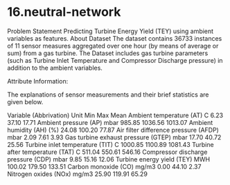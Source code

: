 # 16.neutral-network

Problem Statement
Predicting Turbine Energy Yield (TEY) using ambient variables as features.
About Dataset
The dataset contains 36733 instances of 11 sensor measures aggregated over one hour (by means of average or sum) from a gas turbine. The Dataset includes gas turbine parameters (such as Turbine Inlet Temperature and Compressor Discharge pressure) in addition to the ambient variables.

Attribute Information:

The explanations of sensor measurements and their brief statistics are given below.

Variable	(Abbrivation)	Unit	Min	Max	Mean
Ambient temperature	(AT)	C	6.23	37.10	17.71
Ambient pressure	(AP)	mbar	985.85	1036.56	1013.07
Ambient humidity	(AH)	(%)	24.08	100.20	77.87
Air filter difference pressure	(AFDP)	mbar	2.09	7.61	3.93
Gas turbine exhaust pressure	(GTEP)	mbar	17.70	40.72	25.56
Turbine inlet temperature	(TIT)	C	1000.85	1100.89	1081.43
Turbine after temperature	(TAT)	C	511.04	550.61	546.16
Compressor discharge pressure	(CDP)	mbar	9.85	15.16	12.06
Turbine energy yield	(TEY)	MWH	100.02	179.50	133.51
Carbon monoxide	(CO)	mg/m3	0.00	44.10	2.37
Nitrogen oxides	(NOx)	mg/m3	25.90	119.91	65.29
